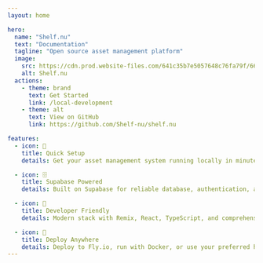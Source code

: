 ```yaml
---
layout: home

hero:
  name: "Shelf.nu"
  text: "Documentation"
  tagline: "Open source asset management platform"
  image:
    src: https://cdn.prod.website-files.com/641c35b7e5057648c76fa79f/664deb3a00954d2c1d19280e_implement_asset_registry.jpeg
    alt: Shelf.nu
  actions:
    - theme: brand
      text: Get Started
      link: /local-development
    - theme: alt
      text: View on GitHub
      link: https://github.com/Shelf-nu/shelf.nu

features:
  - icon: 🚀
    title: Quick Setup
    details: Get your asset management system running locally in minutes with our step-by-step guides.

  - icon: 🗄️
    title: Supabase Powered
    details: Built on Supabase for reliable database, authentication, and file storage.

  - icon: 🔧
    title: Developer Friendly
    details: Modern stack with Remix, React, TypeScript, and comprehensive documentation.

  - icon: 🐳
    title: Deploy Anywhere
    details: Deploy to Fly.io, run with Docker, or use your preferred hosting platform.
---
```

